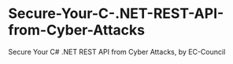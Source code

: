 # Secure-Your-C-.NET-REST-API-from-Cyber-Attacks
Secure Your C# .NET REST API from Cyber Attacks, by EC-Council
